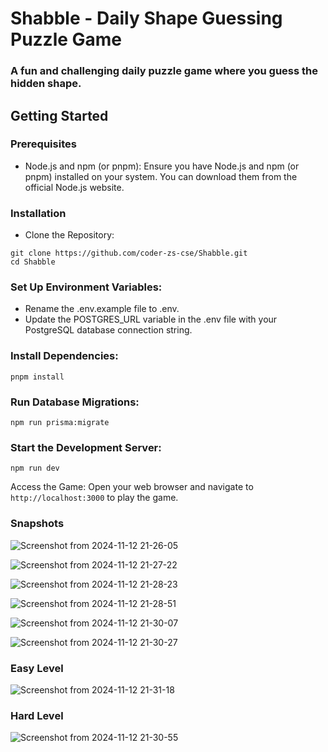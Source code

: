 # Shabble - Daily Shape Guessing Puzzle Game
### A fun and challenging daily puzzle game where you guess the hidden shape.

## Getting Started
### Prerequisites
- Node.js and npm (or pnpm): Ensure you have Node.js and npm (or pnpm) installed on your system. You can download them from the official Node.js website.
### Installation
- Clone the Repository:
```
git clone https://github.com/coder-zs-cse/Shabble.git
cd Shabble
```

### Set Up Environment Variables:
- Rename the .env.example file to .env.
- Update the POSTGRES_URL variable in the .env file with your PostgreSQL database connection string.

### Install Dependencies:
```
pnpm install
```

### Run Database Migrations:
```
npm run prisma:migrate
```

### Start the Development Server:
```
npm run dev
```

Access the Game: Open your web browser and navigate to ```http://localhost:3000``` to play the game.

### Snapshots


![Screenshot from 2024-11-12 21-26-05](https://github.com/user-attachments/assets/4db18650-b6b8-48c4-9362-a6d7b044498c)

![Screenshot from 2024-11-12 21-27-22](https://github.com/user-attachments/assets/75973585-c52a-44c1-b68b-7157f215771c)

![Screenshot from 2024-11-12 21-28-23](https://github.com/user-attachments/assets/76fc3e73-4f63-4f6b-b566-83e5fe298c7e)

![Screenshot from 2024-11-12 21-28-51](https://github.com/user-attachments/assets/bab843d3-47e1-4c1d-8135-2c3e651291d9)

![Screenshot from 2024-11-12 21-30-07](https://github.com/user-attachments/assets/be5c8567-c58e-4991-98b7-7a37de910508)

![Screenshot from 2024-11-12 21-30-27](https://github.com/user-attachments/assets/f20ba887-738c-4cbd-9be2-167a3d2f2d14)

### Easy Level

![Screenshot from 2024-11-12 21-31-18](https://github.com/user-attachments/assets/8cc9867f-cae3-4b15-afb6-be5b52b8ea75)

### Hard Level

![Screenshot from 2024-11-12 21-30-55](https://github.com/user-attachments/assets/0c880d10-e13f-4777-8285-7b815b9e9006)
